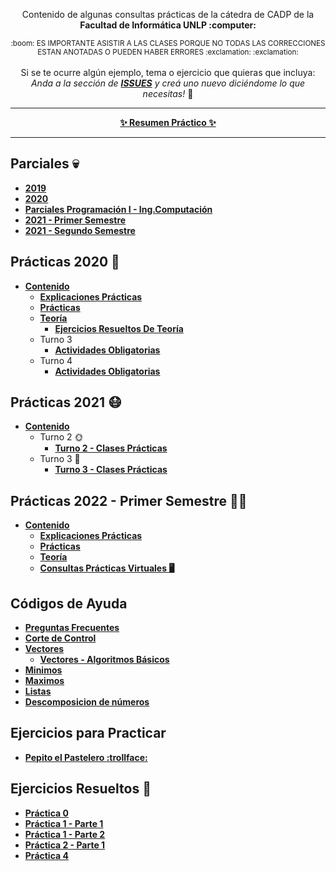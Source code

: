 <!--
<div>
<h3 align="center">RECURSADOS APP</h3>
  
<div align="center"><a href='https://play.google.com/store/apps/details?id=com.copitosystem.recursados'><img width="40%" height="40%" alt='Disponible en Google Play' src='https://play.google.com/intl/en_us/badges/static/images/badges/es-419_badge_web_generic.png'/></a></div>
  
<div align="center">  
  <p>
    <strong>RECURSADOS</strong> es una aplicación que busca ayudar a los estudiantes a repasar antes de los parciales de la universidad y a afianzar su conocimiento.
  </p>
    <div align="CENTER">
     <img style="display: block; margin-left: auto; margin-right: auto;" src="https://i.ibb.co/Scbc3Pf/LOGO-adobespark.png" alt="LOGO" alt="1" alt="1" width="100" height="100" border="0">
    <br/>
</div>
</div>

---
-->

<div align="center">  
  <p Consultas Prácticas CADP</p>
  <p align="center">
     Contenido de algunas consultas prácticas de la cátedra de CADP de la <strong> Facultad de Informática UNLP :computer: </strong>
  </p>
  <sub>
    :boom: ES IMPORTANTE ASISTIR A LAS CLASES PORQUE NO TODAS LAS CORRECCIONES ESTAN ANOTADAS O PUEDEN HABER ERRORES :exclamation: :exclamation:
  </sub>
  <br><br>
 Si se te ocurre algún ejemplo, tema o ejercicio que quieras que incluya: <br> <i>Anda a la sección de <b><a href="https://github.com/OmgCopito95/CADP/issues">ISSUES</a></b> y creá uno nuevo diciéndome lo que necesitas!</i> 🙂
  
  ---
  
  <b><a href="https://juli-guias.notion.site/CADP-Conceptos-de-Algoritmos-Datos-y-Programas-f9b8410d3d444236867729dfc2127b8a" target="_blank">✨ Resumen Práctico ✨</a></b>

  <hr>
</div>

## Parciales :skull:
- **[2019](https://github.com/OmgCopito95/CADP/tree/main/2019/Parciales)**
- **[2020](https://github.com/OmgCopito95/CADP/tree/main/2020/Parciales)**
- **[Parciales Programación I - Ing.Computación](https://github.com/OmgCopito95/CADP/tree/main/Ejercicios%20para%20Practicar/Parciales%20Progra%20I%20-%20Ing%20Computacion)**
- **[2021 - Primer Semestre](https://github.com/OmgCopito95/CADP/tree/main/2021/Primer%20Semestre/Parciales)**
- **[2021 - Segundo Semestre](https://github.com/OmgCopito95/CADP/tree/main/2021/Segundo%20Semestre)**

## Prácticas 2020 :older_woman: 
- **[Contenido](https://github.com/OmgCopito95/CADP/tree/main/2020/Segundo%20Semestre)**
   - **[Explicaciones Prácticas](https://github.com/OmgCopito95/CADP/tree/main/2020/Segundo%20Semestre/Explicaciones%20pr%C3%A1cticas)**
   - **[Prácticas](https://github.com/OmgCopito95/CADP/tree/main/2020/Segundo%20Semestre/Pr%C3%A1cticas)**
   - **[Teoría](https://github.com/OmgCopito95/CADP/tree/main/2020/Segundo%20Semestre/Teoria)**
      - **[Ejercicios Resueltos De Teoría](https://github.com/OmgCopito95/CADP/tree/main/2020/Segundo%20Semestre/Teoria/ejercicios%20resueltos%20de%20teoria)**
   - Turno 3
      - **[Actividades Obligatorias](https://github.com/OmgCopito95/CADP/tree/main/2020/Segundo%20Semestre/Turno%203/Actividades%20Obligatorias)**
   - Turno 4
      - **[Actividades Obligatorias](https://github.com/OmgCopito95/CADP/tree/main/2020/Segundo%20Semestre/Turno%203/Actividades%20Obligatorias)**

## Prácticas 2021 :mask:
- **[Contenido](https://github.com/OmgCopito95/CADP/tree/main/2021)**
  - Turno 2 :sun_with_face:
    - **[Turno 2 - Clases Prácticas](https://github.com/OmgCopito95/CADP/tree/main/2021/Primer%20Semestre/Turno%202)**
  - Turno 3 :new_moon_with_face:
    - **[Turno 3 - Clases Prácticas](https://github.com/OmgCopito95/CADP/tree/main/2021/Primer%20Semestre/Turno%203)**

## Prácticas 2022 - Primer Semestre 🧚‍♀️
- **[Contenido](https://github.com/OmgCopito95/CADP/tree/main/2022)**
   - **[Explicaciones Prácticas](https://github.com/OmgCopito95/CADP/tree/main/2022/Explicaciones%20Pr%C3%A1cticas)**
   - **[Prácticas](https://github.com/OmgCopito95/CADP/tree/main/2022/Pr%C3%A1cticas)**
   - **[Teoría](https://github.com/OmgCopito95/CADP/tree/main/2022/Teor%C3%ADas)**
   - **[Consultas Prácticas Virtuales 🖥️](https://github.com/OmgCopito95/CADP/tree/main/2022/Consultas%20Pr%C3%A1cticas)**

## Códigos de Ayuda

- **[Preguntas Frecuentes](https://github.com/OmgCopito95/CADP/tree/main/Ejercicios%20de%20Ayuda/Preguntas%20Frecuentes)**
- **[Corte de Control](https://github.com/OmgCopito95/CADP/tree/main/Ejercicios%20de%20Ayuda/Corte%20de%20Control)**
- **[Vectores](https://github.com/OmgCopito95/CADP/tree/main/Ejercicios%20de%20Ayuda/Vectores)**
  - **[Vectores - Algoritmos Básicos](https://github.com/OmgCopito95/Algoritmos-Basicos/tree/master/IMPERATIVO/VECTORES)**
- **[Minimos](https://github.com/OmgCopito95/Algoritmos-Basicos/tree/master/IMPERATIVO/Minimos)**
- **[Maximos](https://github.com/OmgCopito95/Algoritmos-Basicos/tree/master/IMPERATIVO/Maximos)**
- **[Listas](https://github.com/OmgCopito95/Algoritmos-Basicos/tree/master/IMPERATIVO/LISTAS)**
- **[Descomposicion de números](https://github.com/OmgCopito95/Algoritmos-Basicos/tree/master/IMPERATIVO/Descomposicion%20de%20Numeros)**

## Ejercicios para Practicar 
- **[Pepito el Pastelero :trollface:](https://github.com/OmgCopito95/CADP/tree/main/Ejercicios%20para%20Practicar/Pepito%20El%20Pastelero)**
 
## Ejercicios Resueltos 🎁
- **[Práctica 0](https://github.com/OmgCopito95/CADP/tree/main/Ejercicios%20de%20Ayuda/Ejercicios%20Resueltos/Pr%C3%A1ctica%200%20-%20Introducci%C3%B3n%20a%20la%20programaci%C3%B3n)** 
- **[Práctica 1 - Parte 1](https://github.com/OmgCopito95/CADP/tree/main/Ejercicios%20de%20Ayuda/Ejercicios%20Resueltos/Pr%C3%A1ctica%201%20-%20Estructuras%20de%20control%20if%20y%20while)**
- **[Práctica 1 - Parte 2](https://github.com/OmgCopito95/CADP/tree/main/Ejercicios%20de%20Ayuda/Ejercicios%20Resueltos/Pr%C3%A1ctica%201%20-%20Estructuras%20de%20control%20for%20y%20repeat-until)**
- **[Práctica 2 - Parte 1](https://github.com/OmgCopito95/CADP/tree/main/Ejercicios%20de%20Ayuda/Ejercicios%20Resueltos/Pr%C3%A1ctica%202%20-%20Parte%201)**
- **[Práctica 4](https://github.com/OmgCopito95/CADP/tree/main/Ejercicios%20de%20Ayuda/Ejercicios%20Resueltos/Practica%204%20-%20Vectores)**
